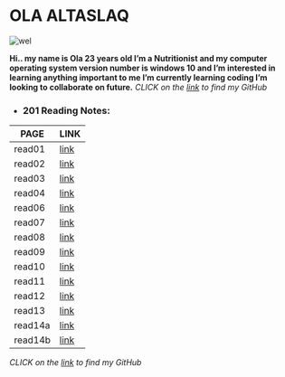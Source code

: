 # OLA ALTASLAQ 

![wel](https://mbabiolaandco.com.ng/wp-content/uploads/2018/12/Welcome.jpg)

**Hi.. my name is Ola 23 years old I’m a Nutritionist and my computer operating system version number is windows 10 and I’m interested in learning anything important to me I’m currently learning coding I’m looking to collaborate on future.**
*CLICK on the [link](https://github.com/olaaltaslaq) to find my GitHub*

- ### 201 Reading Notes:

| PAGE       |  LINK             | 
|----------- | ---------         |
|read01      |[link](class-01.md)|
|read02      |[link](class-02.md)|
|read03      |[link](class-03.md)|
|read04      |[link](class-04.md)|
|read06      |[link](read206.md) |
|read07      |[link](read207.md) |
|read08      |[link](read208.md) |
|read09      |[link](read209.md) |
|read10      |[link](read210.md) |
|read11      |[link](read211.md) | 
|read12      |[link](read212.md) |
|read13      |[link](read213.md) |
|read14a     |[link](read214a.md)|
|read14b     |[link](read214b.md)|

*CLICK on the [link](https://github.com/olaaltaslaq) to find my GitHub*
